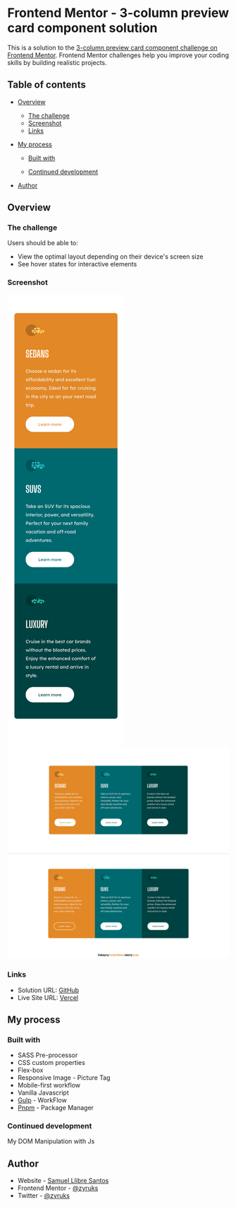 # Frontend Mentor - 3-column preview card component solution

This is a solution to the [3-column preview card component challenge on Frontend Mentor](https://www.frontendmentor.io/challenges/3column-preview-card-component-pH92eAR2-). Frontend Mentor challenges help you improve your coding skills by building realistic projects.

## Table of contents

- [Overview](#overview)
  - [The challenge](#the-challenge)
  - [Screenshot](#screenshot)
  - [Links](#links)
- [My process](#my-process)

  - [Built with](#built-with)

  - [Continued development](#continued-development)

- [Author](#author)

## Overview

### The challenge

Users should be able to:

- View the optimal layout depending on their device's screen size
- See hover states for interactive elements

### Screenshot

  <img src="./screenshots/mobile.png" alt="Mobile Screenshots" />
  <img src="./screenshots/desktop.png" alt="Mobile Screenshots" />
  <img src="./screenshots/desktop-active.png" alt="Mobile Screenshots" />

### Links

- Solution URL: [GitHub](https://github.com/Zyruks/3-column-preview-card-component)
- Live Site URL: [Vercel](https://3-column-preview-card-component-zyruks.vercel.app/)

## My process

### Built with

- SASS Pre-processor
- CSS custom properties
- Flex-box
- Responsive Image - Picture Tag
- Mobile-first workflow
- Vanilla Javascript
- [Gulp](https://gulpjs.com/) - WorkFlow
- [Pnpm](https://pnpm.io/) - Package Manager

### Continued development

My DOM Manipulation with Js

## Author

- Website - [Samuel Llibre Santos](https://www.zyruks.com)
- Frontend Mentor - [@zyruks](https://www.frontendmentor.io/profile/Zyruks)
- Twitter - [@zyruks](https://www.twitter.com/zyruks)
